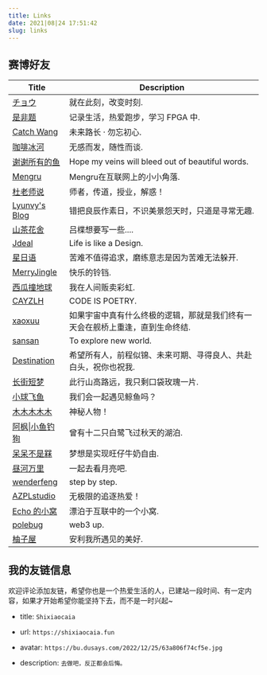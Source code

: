 ```yaml
---
title: Links
date: 2021|08|24 17:51:42
slug: links
---
```


## 赛博好友
| Title            | Description                                                             |
|------------------|-------------------------------------------------------------------------|
|[チョウ](https://changingmoments.one)    |就在此刻，改变时刻.|
| [是非题](https://www.shifeiti.com)    |记录生活，热爱跑步，学习 FPGA 中.|
| [Catch Wang](https://www.catchwang.com/)    |未来路长 · 勿忘初心.|
| [咖啡冰河](https://blog.mysto.cyou/)    |无感而发，随性而谈.|
| [谢谢所有的鱼 ](https://gregueria.icu/)    |Hope my veins will bleed out of beautiful words.|
| [Mengru](https://mengru.space/)    |Mengru在互联网上的小小角落.|
| [杜老师说](https://dusays.com/)    |师者，传道，授业，解惑！|
| [Lyunvy's Blog](https://blog.lyunvy.top/)    |错把良辰作素日，不识美景怨天时，只道是寻常无趣.|
| [山茶花舍](https://irithys.com)    |吕楪想要写一些....|
| [Jdeal](https://www.jdeal.cn)    |Life is like a Design.|
| [星日语](https://weekdaycare.cn/) |苦难不值得追求，磨练意志是因为苦难无法躲开.|
| [MerryJingle](https://blog.pengfeima.cn/)    |快乐的铃铛.|
| [西瓜撞地球](https://bio-w.cn/)   |我在人间贩卖彩虹.|
| [CAYZLH](https://www.cayzlh.com)    |CODE IS POETRY.|
| [xaoxuu](https://xaoxuu.com)    |如果宇宙中真有什么终极的逻辑，那就是我们终有一天会在舰桥上重逢，直到生命终结.|
| [sansan](https://outatsea.icu)    |To explore new world.|
| [Destination](https://blog.chrison.cn/)    |希望所有人，前程似锦、未来可期、寻得良人、共赴白头，祝你也祝我.               |
| [长街短梦](https://wangyunzi.com/)    |此行山高路远，我只剩口袋玫瑰一片.|
| [小球飞鱼](https://mantyke.icu/)            | 我们会一起遇见鲸鱼吗？  |
| [木木木木木](https://immmmm.com/)            | 神秘人物！ |
| [阿枫\|小鱼钓狗](https://camellia34.one/) |曾有十二只白鹭飞过秋天的湖泊. |
| [呆呆不是槑](http://graugris.icu/) | 梦想是实现旺仔牛奶自由. |
| [昼河万里](https://tothemoonriver.icu/) | 一起去看月亮吧. |
| [wenderfeng](https://wenderfeng.top/)     | step by step.                                                |
| [AZPLstudio](https://www.azplstudio.top/) | 无极限的追逐热爱！ |
| [Echo 的小窝](https://www.liveout.cn/) | 漂泊于互联中的一个小窝. |
| [polebug](https://polebug.github.io/) | web3 up. |
| [柚子屋](https://www.yozll.com/) | 安利我所遇见的美好. |

## 我的友链信息

欢迎评论添加友链，希望你也是一个热爱生活的人，已建站一段时间、有一定内容，如果才开始希望你能坚持下去，而不是一时兴起~ 

- title: `Shixiaocaia `

- url: `https://shixiaocaia.fun `

- avatar: `https://bu.dusays.com/2022/12/25/63a806f74cf5e.jpg`

- description: `去做吧，反正都会后悔。`

